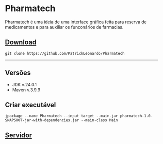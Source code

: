 # Pharmatech

Pharmatech é uma ideia de uma interface gráfica feita para reserva de medicamentos e para auxiliar os funconários de farmacias.

## [Download](https://github.com/PatrickLeonardo/Pharmatech/archive/refs/heads/main.zip)
```git clone https://github.com/PatrickLeonardo/Pharmatech```

<hr>

## Versões

- JDK v.24.0.1
- Maven v.3.9.9

## Criar executável

```jpackage --name Pharmatech --input target --main-jar pharmatech-1.0-SNAPSHOT-jar-with-dependencies.jar --main-class Main```

## [Servidor](https://github.com/PatrickLeonardo/Pharmatech-Server)
